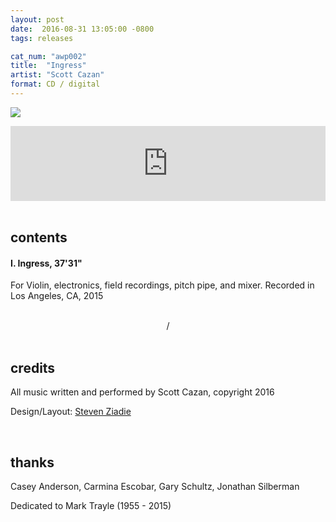 ```yaml
---
layout: post
date:  2016-08-31 13:05:00 -0800
tags: releases

cat_num: "awp002"
title:  "Ingress"
artist: "Scott Cazan"
format: CD / digital
---
```


![](http://awavepress.com/assets/ingress_4web.jpg)


<iframe style="border: 0; width: 100%; height: 120px;" src="https://bandcamp.com/EmbeddedPlayer/album=218257934/size=large/bgcol=ffffff/linkcol=0687f5/tracklist=false/artwork=small/transparent=true/" seamless><a href="https://awavepress.bandcamp.com/album/ingress">Ingress by Scott Cazan</a></iframe>
<br/>
<br/>

## contents

#### I. Ingress, 37'31"

For Violin, electronics, field recordings, pitch pipe, and mixer. Recorded in Los Angeles, CA, 2015

<br/>
<center>/</center>

<br/>

## credits

All music written and performed by Scott Cazan, copyright 2016

Design/Layout: [Steven Ziadie](https://estzi.com/)

<br/>

## thanks

Casey Anderson, Carmina Escobar, Gary Schultz, Jonathan Silberman

Dedicated to Mark Trayle (1955 - 2015)
